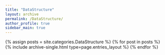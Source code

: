 ```yaml
---
title: "DataStructure"
layout: archive
permalink: /DataStructure/
author_profile: true
sidebar_main: true
---
```


{% assign posts = site.categories.DataStructure %}
{% for post in posts %} {% include archive-single.html type=page.entries_layout %} {% endfor %}